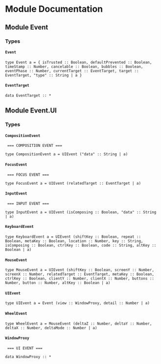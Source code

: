 # Module Documentation

## Module Event

### Types

#### `Event`

    type Event a = { isTrusted :: Boolean, defaultPrevented :: Boolean, timeStamp :: Number, cancelable :: Boolean, bubbles :: Boolean, eventPhase :: Number, currentTarget :: EventTarget, target :: EventTarget, "type" :: String | a }

#### `EventTarget`

    data EventTarget :: *


## Module Event.UI

### Types

#### `CompositionEvent`

     === COMPOSITION EVENT ===

    type CompositionEvent a = UIEvent ("data" :: String | a)

#### `FocusEvent`

     === FOCUS EVENT ===

    type FocusEvent a = UIEvent (relatedTarget :: EventTarget | a)

#### `InputEvent`

     === INPUT EVENT ===

    type InputEvent a = UIEvent (isComposing :: Boolean, "data" :: String | a)

#### `KeyboardEvent`

    type KeyboardEvent a = UIEvent (shiftKey :: Boolean, repeat :: Boolean, metaKey :: Boolean, location :: Number, key :: String, isComposing :: Boolean, ctrlKey :: Boolean, code :: String, altKey :: Boolean | a)

#### `MouseEvent`

    type MouseEvent a = UIEvent (shiftKey :: Boolean, screenY :: Number, screenX :: Number, relatedTarget :: EventTarget, metaKey :: Boolean, ctrlKey :: Boolean, clientY :: Number, clientX :: Number, buttons :: Number, button :: Number, altKey :: Boolean | a)

#### `UIEvent`

    type UIEvent a = Event (view :: WindowProxy, detail :: Number | a)

#### `WheelEvent`

    type WheelEvent a = MouseEvent (deltaZ :: Number, deltaY :: Number, deltaX :: Number, deltaMode :: Number | a)

#### `WindowProxy`

     === UI EVENT ===

    data WindowProxy :: *



